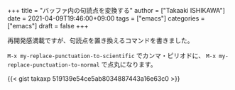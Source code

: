 +++
title = "バッファ内の句読点を変換する"
author = ["Takaaki ISHIKAWA"]
date = 2021-04-09T19:46:00+09:00
tags = ["emacs"]
categories = ["emacs"]
draft = false
+++

再開発感満載ですが、句読点を置き換えるコマンドを書きました。

`M-x my-replace-punctuation-to-scientific` でカンマ・ピリオドに、 `M-x my-replace-punctuation-to-normal` で点丸になります。

{{< gist takaxp 519139e54ce5ab8034887443a16e63c0 >}}

